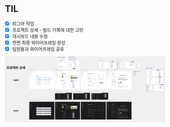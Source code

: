 # TIL

- [x] 피그마 작업
- [x] 프로젝트 상세 - 빌드 기록에 대한 고민
- [x] 대시보드 내용 수정
- [x] 찐찐 최종 와이어프레임 완성
- [x] 팀원들과 와이어프레임 공유

![](./image3.png)
